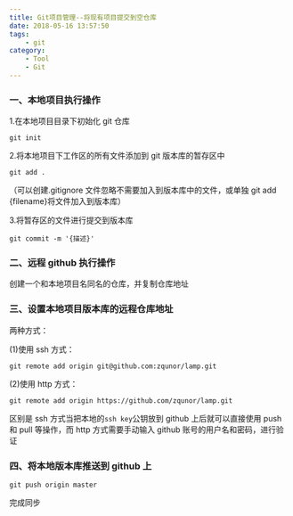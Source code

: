 ```yaml
---
title: Git项目管理--将现有项目提交到空仓库
date: 2018-05-16 13:57:50
tags:
    - git
category:
    - Tool
    - Git
---
```


### 一、本地项目执行操作

1.在本地项目目录下初始化 git 仓库

`git init`

2.将本地项目下工作区的所有文件添加到 git 版本库的暂存区中

`git add .`

（可以创建.gitignore 文件忽略不需要加入到版本库中的文件，或单独 git add {filename}将文件加入到版本库）
<!--more-->
3.将暂存区的文件进行提交到版本库

`git commit -m '{描述}'`

### 二、远程 github 执行操作

创建一个和本地项目名同名的仓库，并复制仓库地址

### 三、设置本地项目版本库的远程仓库地址

两种方式：

(1)使用 ssh 方式：

`git remote add origin git@github.com:zqunor/lamp.git`

(2)使用 http 方式：

`git remote add origin https://github.com/zqunor/lamp.git`

区别是 ssh 方式当把本地的`ssh key`公钥放到 github 上后就可以直接使用 push 和 pull 等操作，而 http 方式需要手动输入 github 账号的用户名和密码，进行验证

### 四、将本地版本库推送到 github 上

`git push origin master`

完成同步
